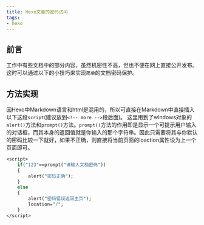 ```yaml
---
title: Hexo文章的密码访问
tags:
- hexo
---
```


## 前言
工作中有些文档中的部分内容，虽然机密性不高，但也不便在网上直接公开发布。 这时可以通过以下的小技巧来实现`简单`的文档密码保护。


## 方法实现
因Hexo中Markdown语言和html是混用的，所以可直接在Markdown中直接插入以下这段`script`(建议放到`<!-- more -->`段后面)。
这里用到了windows对象的`alert()`方法和`prompt()`方法。`prompt()`方法的作用即是显示一个可提示用户输入的对话框，而其本身的返回值就是你输入的那个字符串。因此只需要将其与你默认的密码比较一下就好，如果不正确，则直接将当前页面的loaction属性设为上一个页面即可。
``` perl
<script>
    if("123"==prompt("请输入文档密码"))
    {
        alert("密码正确");
    }
    else
    {
        alert("密码错误返回主页");
        location="/";
    }
</script>
```